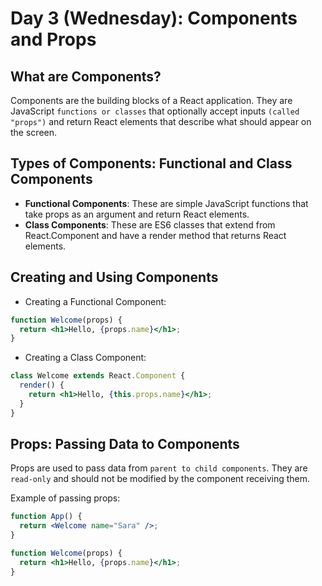 # Day 3 (Wednesday): Components and Props

## What are Components?

Components are the building blocks of a React application. They are JavaScript `functions or classes` that optionally accept inputs `(called "props")` and return React elements that describe what should appear on the screen.

## Types of Components: Functional and Class Components

- **Functional Components**: These are simple JavaScript functions that take props as an argument and return React elements.
- **Class Components**: These are ES6 classes that extend from React.Component and have a render method that returns React elements.

## Creating and Using Components

- Creating a Functional Component:

```jsx
function Welcome(props) {
  return <h1>Hello, {props.name}</h1>;
}
```

- Creating a Class Component:

```jsx
class Welcome extends React.Component {
  render() {
    return <h1>Hello, {this.props.name}</h1>;
  }
}
```

## Props: Passing Data to Components

Props are used to pass data from `parent to child components`. They are `read-only` and should not be modified by the component receiving them.

Example of passing props:

```jsx
function App() {
  return <Welcome name="Sara" />;
}

function Welcome(props) {
  return <h1>Hello, {props.name}</h1>;
}
```
